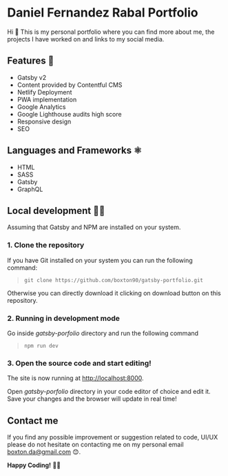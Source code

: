 # Daniel Fernandez Rabal Portfolio

Hi 👋 This is my personal portfolio where you can find more about me, the projects I have worked on and links to my social media.

## Features 🚀
- Gatsby v2
- Content provided by Contentful CMS
- Netlify Deployment
- PWA implementation
- Google Analytics
- Google Lighthouse audits high score
- Responsive design
- SEO

## Languages and Frameworks ⚛️
- HTML
- SASS
- Gatsby
- GraphQL

## Local development 👨‍💻

Assuming that Gatsby and NPM are installed on your system.

### 1. Clone the repository

If you have Git installed on your system you can run the following command:

> `git clone https://github.com/boxton90/gatsby-portfolio.git`

Otherwise you can directly download it clicking on download button on this repository.

### 2. Running in development mode

Go inside *gatsby-porfolio* directory and run the following command

> `npm run dev`

### 3. Open the source code and start editing!

The site is now running at
[http://localhost:8000](http://localhost:8000).

Open *gatsby-porfolio* directory in your code editor of choice and edit it. Save your changes and the browser will update in real time!

## Contact me

If you find any possible improvement or suggestion related to code, UI/UX please do not hesitate on contacting me on my personal email [boxton.da@gmail.com](mailto:boxton.da@gmail.com) 😊.

**Happy Coding!** 🎉🎉 


